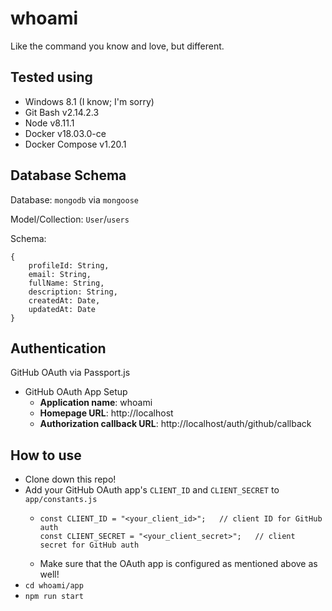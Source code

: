 # whoami

Like the command you know and love, but different.

## Tested using
- Windows 8.1 (I know; I'm sorry)
- Git Bash v2.14.2.3
- Node v8.11.1
- Docker v18.03.0-ce
- Docker Compose v1.20.1

## Database Schema

Database: `mongodb` via `mongoose`

Model/Collection: `User`/`users`

Schema:
```
{
    profileId: String,
    email: String,
    fullName: String,
    description: String,
    createdAt: Date,
    updatedAt: Date
}
```

## Authentication

GitHub OAuth via Passport.js
- GitHub OAuth App Setup
  - **Application name**:  whoami
  - **Homepage URL**:  http://localhost
  - **Authorization callback URL**:  http://localhost/auth/github/callback

## How to use

- Clone down this repo!
- Add your GitHub OAuth app's `CLIENT_ID` and `CLIENT_SECRET` to `app/constants.js`
  - ```
    const CLIENT_ID = "<your_client_id>";   // client ID for GitHub auth
    const CLIENT_SECRET = "<your_client_secret>";   // client secret for GitHub auth
    ```
  - Make sure that the OAuth app is configured as mentioned above as well!
- `cd whoami/app`
- `npm run start`